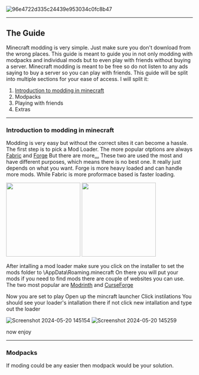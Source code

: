 ![96e4722d335c24439e953034c0fc8b47](https://github.com/hollowshield/minecraftmodding/assets/70131064/abe5392b-45aa-4c3a-8fd5-4a865257a5c3)
 
---

## The Guide
Minecraft modding is very simple. Just make sure you don't download from the wrong places. 
This guide is meant to guide you in not only modding with modpacks and individual mods but to even play with friends without buying a server. Minecraft modding is meant to be free so do not listen to any ads saying to buy a server so you can play with friends. 
This guide will be split into multiple sections for your ease of access. I will split it:
1. [Introduction to modding in minecraft](#Intro)
2. Modpacks
3. Playing with friends
4. Extras

---

### Introduction to modding in minecraft 


Modding is very easy but without the correct sites it can become a hassle. 
The first step is to pick a Mod Loader.
The more popular otptions are always [Fabric](https://fabricmc.net/) and [Forge](https://files.minecraftforge.net/net/minecraftforge/forge/)
But there are more[...](https://ftb.fandom.com/wiki/Category:Modloaders)
These two are used the most and have different purposes, which means there is no best one. It really just depends on what you want. Forge is more heavy loaded and can handle more mods. While Fabric is more proformace based is faster loading. 

<img src="https://github.com/hollowshield/minecraftmodding/assets/70131064/76690140-3577-452e-9587-af6e74e992b0" width="200">

<img src="https://github.com/hollowshield/minecraftmodding/assets/70131064/07bbe05e-b22b-49db-b274-9c0115470b38" width="200">

After intalling a mod loader make sure you click on the installer to set the mods folder to \AppData\Roaming\.minecraft
On there you will put your mods
if you need to find mods there are couple of websites you can use.
The two most popular are [Modrinth](https://modrinth.com/) and [CurseForge](https://www.curseforge.com/minecraft)


Now you are set to play
Open up the mincraft launcher
Click instilations
You should see your loader's intallation there
if not click new intallation and type out the loader

![Screenshot 2024-05-20 145154](https://github.com/hollowshield/minecraftmodding/assets/70131064/eed47e8c-9728-4dd3-8d85-0e36179133ba)
![Screenshot 2024-05-20 145259](https://github.com/hollowshield/minecraftmodding/assets/70131064/9a152a3b-84f0-4be1-b8ff-1d5c8908b1b3)

now enjoy 


***


### Modpacks

If moding could be any easier then modpack would be your solution. 


